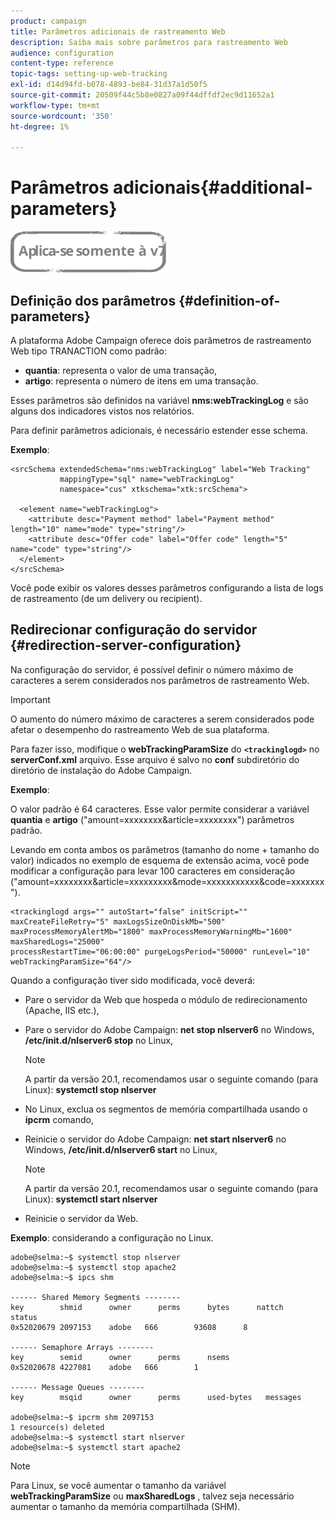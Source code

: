 ```yaml
---
product: campaign
title: Parâmetros adicionais de rastreamento Web
description: Saiba mais sobre parâmetros para rastreamento Web
audience: configuration
content-type: reference
topic-tags: setting-up-web-tracking
exl-id: d14d94fd-b078-4893-be84-31d37a1d50f5
source-git-commit: 20509f44c5b8e0827a09f44dffdf2ec9d11652a1
workflow-type: tm+mt
source-wordcount: '350'
ht-degree: 1%

---
```


# Parâmetros adicionais{#additional-parameters}

![](../../assets/v7-only.svg)

## Definição dos parâmetros {#definition-of-parameters}

A plataforma Adobe Campaign oferece dois parâmetros de rastreamento Web tipo TRANACTION como padrão:

* **quantia**: representa o valor de uma transação,
* **artigo**: representa o número de itens em uma transação.

Esses parâmetros são definidos na variável **nms:webTrackingLog** e são alguns dos indicadores vistos nos relatórios.

Para definir parâmetros adicionais, é necessário estender esse schema.

**Exemplo**:

```
<srcSchema extendedSchema="nms:webTrackingLog" label="Web Tracking"
           mappingType="sql" name="webTrackingLog" 
           namespace="cus" xtkschema="xtk:srcSchema">

  <element name="webTrackingLog">
    <attribute desc="Payment method" label="Payment method" length="10" name="mode" type="string"/>
    <attribute desc="Offer code" label="Offer code" length="5" name="code" type="string"/>
  </element>
</srcSchema>
```

Você pode exibir os valores desses parâmetros configurando a lista de logs de rastreamento (de um delivery ou recipient).

## Redirecionar configuração do servidor {#redirection-server-configuration}

Na configuração do servidor, é possível definir o número máximo de caracteres a serem considerados nos parâmetros de rastreamento Web.

>[!IMPORTANT]
>
>O aumento do número máximo de caracteres a serem considerados pode afetar o desempenho do rastreamento Web de sua plataforma.

Para fazer isso, modifique o **webTrackingParamSize** do **`<trackinglogd>`** no **serverConf.xml** arquivo. Esse arquivo é salvo no **conf** subdiretório do diretório de instalação do Adobe Campaign.

**Exemplo**:

O valor padrão é 64 caracteres. Esse valor permite considerar a variável **quantia** e **artigo** (&quot;amount=xxxxxxxx&amp;article=xxxxxxxx&quot;) parâmetros padrão.

Levando em conta ambos os parâmetros (tamanho do nome + tamanho do valor) indicados no exemplo de esquema de extensão acima, você pode modificar a configuração para levar 100 caracteres em consideração (&quot;amount=xxxxxxxx&amp;article=xxxxxxxxx&amp;mode=xxxxxxxxxxx&amp;code=xxxxxxx&quot;).

```
<trackinglogd args="" autoStart="false" initScript="" maxCreateFileRetry="5" maxLogsSizeOnDiskMb="500"
maxProcessMemoryAlertMb="1800" maxProcessMemoryWarningMb="1600" maxSharedLogs="25000"
processRestartTime="06:00:00" purgeLogsPeriod="50000" runLevel="10"
webTrackingParamSize="64"/>
```

Quando a configuração tiver sido modificada, você deverá:

* Pare o servidor da Web que hospeda o módulo de redirecionamento (Apache, IIS etc.),
* Pare o servidor do Adobe Campaign: **net stop nlserver6** no Windows, **/etc/init.d/nlserver6 stop** no Linux,

   >[!NOTE]
   >
   >A partir da versão 20.1, recomendamos usar o seguinte comando (para Linux): **systemctl stop nlserver**

* No Linux, exclua os segmentos de memória compartilhada usando o **ipcrm** comando,
* Reinicie o servidor do Adobe Campaign: **net start nlserver6** no Windows, **/etc/init.d/nlserver6 start** no Linux,

   >[!NOTE]
   >
   >A partir da versão 20.1, recomendamos usar o seguinte comando (para Linux): **systemctl start nlserver**

* Reinicie o servidor da Web.

**Exemplo**: considerando a configuração no Linux.

```
adobe@selma:~$ systemctl stop nlserver
adobe@selma:~$ systemctl stop apache2
adobe@selma:~$ ipcs shm

------ Shared Memory Segments --------
key        shmid      owner      perms      bytes      nattch     status      
0x52020679 2097153    adobe   666        93608      8                       

------ Semaphore Arrays --------
key        semid      owner      perms      nsems     
0x52020678 4227081    adobe   666        1         

------ Message Queues --------
key        msqid      owner      perms      used-bytes   messages    

adobe@selma:~$ ipcrm shm 2097153                             
1 resource(s) deleted
adobe@selma:~$ systemctl start nlserver
adobe@selma:~$ systemctl start apache2
```

>[!NOTE]
>
>Para Linux, se você aumentar o tamanho da variável **webTrackingParamSize** ou **maxSharedLogs** , talvez seja necessário aumentar o tamanho da memória compartilhada (SHM).
